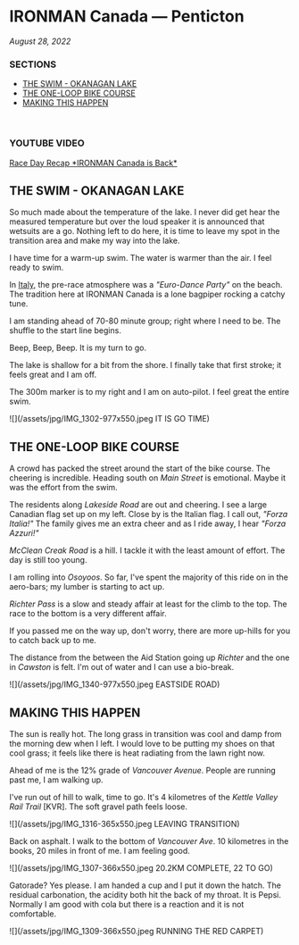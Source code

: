 # IRONMAN Canada &mdash; Penticton

_August 28, 2022_

### SECTIONS
<ul class="alt">
<li><a href="javascript:flkty.select(2);">THE SWIM - OKANAGAN LAKE</a></li>
<li><a href="javascript:flkty.select(4);">THE ONE-LOOP BIKE COURSE</a></li>
<li><a href="javascript:flkty.select(7);">MAKING THIS HAPPEN</a></li>
</ul>
<br />

### YOUTUBE VIDEO
[Race Day Recap &#42;IRONMAN Canada is Back&#42;](https://youtu.be/3WEOmYirXj4)

<!---->
## THE SWIM - OKANAGAN LAKE
So much made about the temperature of the lake.  I never did get hear the measured temperature but over the loud speaker it is announced that wetsuits are a go.  Nothing left to do here, it is time to leave my spot in the transition area and make my way into the lake.

I have time for a warm-up swim.  The water is warmer than the air.  I feel ready to swim.

In [Italy](), the pre-race atmosphere was a _"Euro-Dance Party"_ on the beach.  The tradition here at IRONMAN Canada is a lone bagpiper rocking a catchy tune.

I am standing ahead of 70-80 minute group; right where I need to be.  The shuffle to the start line begins.

Beep, Beep, Beep.  It is my turn to go.

The lake is shallow for a bit from the shore.  I finally take that first stroke; it feels great and I am off.

The 300m marker is to my right and I am on auto-pilot.  I feel great the entire swim.

![](/assets/jpg/IMG_1302-977x550.jpeg IT IS GO TIME)

## THE ONE-LOOP BIKE COURSE
A crowd has packed the street around the start of the bike course.  The cheering is incredible.  Heading south on _Main Street_ is emotional.  Maybe it was the effort from the swim.

The residents along _Lakeside Road_ are out and cheering.  I see a large Canadian flag set up on my left.  Close by is the Italian flag.  I call out, _"Forza Italia!"_  The family gives me an extra cheer and as I ride away, I hear _"Forza Azzuri!"_

_McClean Creak Road_ is a hill.  I tackle it with the least amount of effort.  The day is still too young.

I am rolling into _Osoyoos_.  So far, I've spent the majority of this ride on in the aero-bars; my lumber is starting to act up.  

_Richter Pass_ is a slow and steady affair at least for the climb to the top.  The race to the bottom is a very different affair.

If you passed me on the way up, don't worry, there are more up-hills for you to catch back up to me.

The distance from the between the Aid Station going up _Richter_ and the one in _Cawston_ is felt.  I'm out of water and I can use a bio-break.

![](/assets/jpg/IMG_1340-977x550.jpeg EASTSIDE ROAD)

## MAKING THIS HAPPEN
The sun is really hot.  The long grass in transition was cool and damp from the morning dew when I left.  I would love to be putting my shoes on that cool grass; it feels like there is heat radiating from the lawn right now.

Ahead of me is the 12% grade of _Vancouver Avenue_.  People are running past me, I am walking up.

I've run out of hill to walk, time to go.  It's 4 kilometres of the _Kettle Valley Rail Trail_ [KVR].  The soft gravel path feels loose.
 
![](/assets/jpg/IMG_1316-365x550.jpeg LEAVING TRANSITION)

Back on asphalt.  I walk to the bottom of _Vancouver Ave_.  10 kilometres in the books, 20 miles in front of me.  I am feeling good.

![](/assets/jpg/IMG_1307-366x550.jpeg 20.2KM COMPLETE, 22 TO GO)


Gatorade?   Yes please.  I am handed a cup and I put it down the hatch.  The residual carbonation, the acidity both hit the back of my throat.  It is Pepsi.  Normally I am good with cola but there is a reaction and it is not comfortable.


![](/assets/jpg/IMG_1309-366x550.jpeg RUNNING THE RED CARPET)
